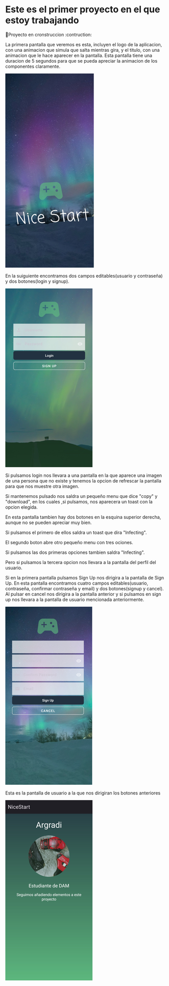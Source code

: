 # Este es el primer proyecto en el que estoy trabajando

:construction:Proyecto en cronstruccion :contruction:

La primera pantalla que veremos es esta, incluyen el logo de la aplicacion, con una animacion que simula que salta mientras gira,
y el titulo, con una animacion que le hace aparecer en la pantalla. Esta pantalla tiene una duracion de 5 segundos para que se 
pueda apreciar la animacion de los componentes claramente.

![imagen](img/Inicio.png)

En la suiguiente encontramos dos campos editables(usuario y contraseña) y dos botones(login y signup).

![imagen](img/captura1.png)

Si pulsamos login nos llevara a una pantalla en la que aparece una imagen de una persona que no existe y
tenemos la opcion de refrescar la pantalla para que nos muestre otra imagen.

Si mantenemos pulsado nos saldra un pequeño menu que dice "copy" y "download", en los cuales ,si pulsamos,
nos aparecera un toast con la opcion elegida.

En esta pantalla tambien hay dos botones en la esquina superior derecha, aunque no se pueden apreciar muy bien.

Si pulsamos el primero de ellos saldra un toast que dira "Infecting".

El segundo boton abre otro pequeño menu con tres ociones.

Si pulsamos las dos primeras opciones tambien saldra "Infecting".

Pero si pulsamos la tercera opcion nos llevara a la pantalla del perfil del usuario.


Si en la primera pantalla pulsamos Sign Up nos dirigira a la pantalla de Sign Up.
En esta pantalla encontramos cuatro campos editables(usuario, contraseña, confirmar contraseña y email)
y dos botones(signup y cancel). Al pulsar en cancel nos dirigira a la pantalla anterior y si pulsamos en sign up
nos llevara a la pantalla de usuario mencionada anteriormente.

![imagen2](img/captura2.png)

Esta es la pantalla de usuario a la que nos dirigiran los botones anteriores

![imagen2](img/captura3.png)